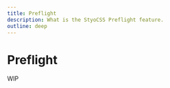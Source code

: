 ```yaml
---
title: Preflight
description: What is the StyoCSS Preflight feature.
outline: deep
---
```


# Preflight

WIP
